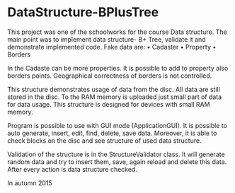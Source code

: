 # DataStructure-BPlusTree

This project was one of the schoolworks for the course Data structure. The main point was to implement data structure- B+ Tree, validate it and demonstrate implemented code. Fake data are:
•	Cadaster
•	Property
•	Borders

In the Cadaste can be more properties. It is possible to add to property also borders points. Geographical correctness of borders is not controlled.

This structure demonstrates usage of data from the disc. All data are still stored in the disc. To the RAM memory is uploaded just small part of data for data usage. This structure is designed for devices with small RAM memory.

Program is possible to use with GUI mode (ApplicationGUI). It is possible to auto generate, insert, edit, find, delete, save data. Moreover, it is able to check blocks on the disc and see structure of used data structure.

Validation of the structure is in the StructureValidator class. It will generate random data and try to insert them, save, again reload and delete this data. After every action is data structure checked.

In autumn 2015
